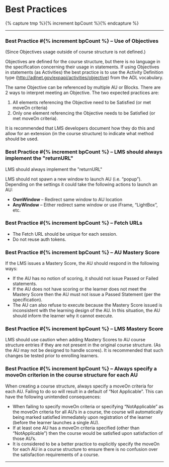 ---
---

# Best Practices
{% capture tmp %}{% increment bpCount %}{% endcapture %}

------

### Best Practice #{% increment bpCount %} – Use of Objectives

(Since Objectives usage outside of course structure is not defined.)

Objectives are defined for the course structure, but there is no language in the specification concerning their usage in statements. If using Objectives in statements (as Activities) the best practice is to use the Activity Definition type (http://adlnet.gov/expapi/activities/objective) from the ADL vocabulary.

The same Objective can be referenced by multiple AU or Blocks. There are 2 ways to interpret meeting an Objective. The two expected practices are:

1. All elements referencing the Objective need to be Satisfied (or met moveOn criteria)
1. Only one element referencing the Objective needs to be Satisfied (or met moveOn criteria).

It is recommended that LMS developers document how they do this and allow for an extension (in the course structure) to indicate what method should be used.

### Best Practice #{% increment bpCount %} – LMS should always implement the "returnURL"

LMS should always implement the "returnURL"

LMS should not spawn a new window to launch AU (i.e. “popup”). Depending on the settings it could take the following actions to launch an AU:

* **OwnWindow** – Redirect same window to AU location
* **AnyWindow** – Either redirect same window or use iFrame, “LightBox”, etc.

### Best Practice #{% increment bpCount %} – Fetch URLs

* The Fetch URL should be unique for each session.
* Do not reuse auth tokens.

### Best Practice #{% increment bpCount %} – AU Mastery Score

If the LMS issues a Mastery Score, the AU should respond in the following ways:

* If the AU has no notion of scoring, it should not issue Passed or Failed statements.
* If the AU does not have scoring or the learner does not meet the Mastery Score then the AU must not issue a Passed Statement (per the specification).
* The AU can also refuse to execute because the Mastery Score issued is inconsistent with the learning design of the AU. In this situation, the AU should inform the learner why it cannot execute.

### Best Practice #{% increment bpCount %} – LMS Mastery Score

LMS should use caution when adding Mastery Scores to AU course structure entries if they are not present in the original course structure. (As the AU may not be designed to handle scores). It is recommended that such changes be tested prior to enrolling learners.

### Best Practice #{% increment bpCount %} – Always specify a moveOn criterion in the course structure for each AU

When creating a course structure, always specify a moveOn criteria for each AU. Failing to do so will result in a default of “Not Applicable”. This can have the following unintended consequences:

* When failing to specify moveOn criteria or specifying “NotApplicable” as the moveOn criteria for all AU’s in a course, the course will automatically being marked satisfied immediately upon registration of the learner (before the learner launches a single AU).
* If at least one AU has a moveOn criteria specified (other than “NotApplicable”) then the course would be satisfied upon satisfaction of those AU’s.
* It is considered to be a better practice to explicitly specify the moveOn for each AU in a course structure to ensure there is no confusion over the satisfaction requirements of a course.

------
